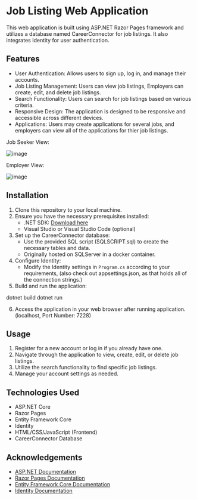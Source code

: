 # Job Listing Web Application

This web application is built using ASP.NET Razor Pages framework and utilizes a database named CareerConnector for job listings. It also integrates Identity for user authentication.

## Features

- User Authentication: Allows users to sign up, log in, and manage their accounts.
- Job Listing Management: Users can view job listings, Employers can create, edit, and delete job listings.
- Search Functionality: Users can search for job listings based on various criteria.
- Responsive Design: The application is designed to be responsive and accessible across different devices.
- Applications: Users may create applications for several jobs, and employers can view all of the applications for thier job listings.

Job Seeker View:

![image](https://github.com/taddmtii/CareerConnector/assets/122894305/3d68e774-d821-4ad7-b016-815d2f69b18e)

Employer View:

![image](https://github.com/taddmtii/CareerConnector/assets/122894305/b98918c3-e4aa-48af-a05d-ab5e45c0305f)


## Installation

1. Clone this repository to your local machine.
2. Ensure you have the necessary prerequisites installed:
   - .NET SDK: [Download here](https://dotnet.microsoft.com/download)
   - Visual Studio or Visual Studio Code (optional)
3. Set up the CareerConnector database:
   - Use the provided SQL script (SQLSCRIPT.sql) to create the necessary tables and data.
	- Originally hosted on SQLServer in a docker container.
4. Configure Identity:
   - Modify the Identity settings in `Program.cs` according to your requirements, (also check out appsettings.json, as that holds all of the connection strings.)
5. Build and run the application:

dotnet build
dotnet run

6. Access the application in your web browser after running application. (localhost, Port Number: 7228)

## Usage

1. Register for a new account or log in if you already have one.
2. Navigate through the application to view, create, edit, or delete job listings.
3. Utilize the search functionality to find specific job listings.
4. Manage your account settings as needed.

## Technologies Used

- ASP.NET Core
- Razor Pages
- Entity Framework Core
- Identity
- HTML/CSS/JavaScript (Frontend)
- CareerConnector Database

## Acknowledgements

- [ASP.NET Documentation](https://docs.microsoft.com/en-us/aspnet/core/)
- [Razor Pages Documentation](https://docs.microsoft.com/en-us/aspnet/core/razor-pages/)
- [Entity Framework Core Documentation](https://docs.microsoft.com/en-us/ef/core/)
- [Identity Documentation](https://docs.microsoft.com/en-us/aspnet/core/security/authentication/identity)
